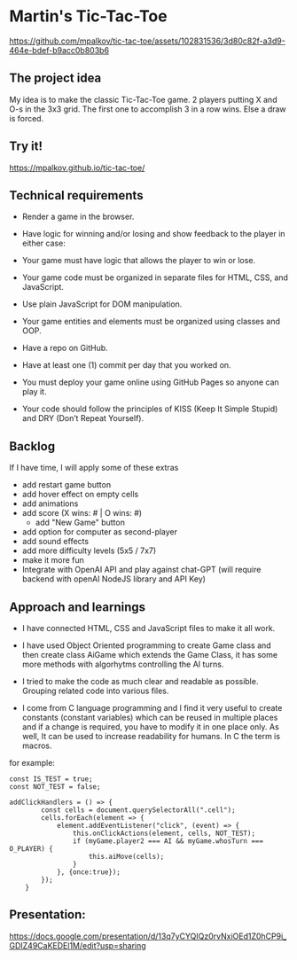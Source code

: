 # Martin's Tic-Tac-Toe

https://github.com/mpalkov/tic-tac-toe/assets/102831536/3d80c82f-a3d9-464e-bdef-b9acc0b803b6

## The project idea
My idea is to make the classic Tic-Tac-Toe game. 2 players putting X and O-s in the 3x3 grid. The first one to accomplish 3 in a row wins. Else a draw is forced.

## Try it!

https://mpalkov.github.io/tic-tac-toe/

## Technical requirements
- Render a game in the browser.

- Have logic for winning and/or losing and show feedback to the player in either case:

- Your game must have logic that allows the player to win or lose.

- Your game code must be organized in separate files for HTML, CSS, and JavaScript.

- Use plain JavaScript for DOM manipulation.

- Your game entities and elements must be organized using classes and OOP.

- Have a repo on GitHub.

- Have at least one (1) commit per day that you worked on.

- You must deploy your game online using GitHub Pages so anyone can play it.

- Your code should follow the principles of KISS (Keep It Simple Stupid) and DRY (Don’t Repeat Yourself).


## Backlog
If I have time, I will apply some of these extras
- add restart game button
- add hover effect on empty cells
- add animations
- add score (X wins: # | O wins: #)
    - add "New Game" button
- add option for computer as second-player
- add sound effects
- add more difficulty levels (5x5 / 7x7)
- make it more fun
- Integrate with OpenAI API and play against chat-GPT (will require backend with openAI NodeJS library and API Key)


## Approach and learnings
- I have connected HTML, CSS and JavaScript files to make it all work.

- I have used Object Oriented programming to create Game class and then create class AiGame which extends the Game Class, it has some more methods with algorhytms controlling the AI turns.

- I tried to make the code as much clear and readable as possible. Grouping related code into various files.

- I come from C language programming and I find it very useful to create constants (constant variables) which can be reused in multiple places and if a change is required, you have to modify it in one place only. As well, It can be used to increase readability for humans.
In C the term is macros.

for example: 

    const IS_TEST = true;
    const NOT_TEST = false;
    
    addClickHandlers = () => {
            const cells = document.querySelectorAll(".cell");
            cells.forEach(element => {
                element.addEventListener("click", (event) => {
                    this.onClickActions(element, cells, NOT_TEST);
                    if (myGame.player2 === AI && myGame.whosTurn === O_PLAYER) {
                        this.aiMove(cells);
                    }
                }, {once:true});
            });
        }

## Presentation:
https://docs.google.com/presentation/d/13q7yCYQIQz0rvNxiOEd1Z0hCP9i_GDIZ49CaKEDEl1M/edit?usp=sharing
